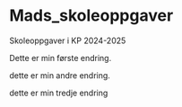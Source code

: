 # Mads_skoleoppgaver
Skoleoppgaver i KP 2024-2025

Dette er min første endring.

dette er min andre endring.

dette er min tredje endring
